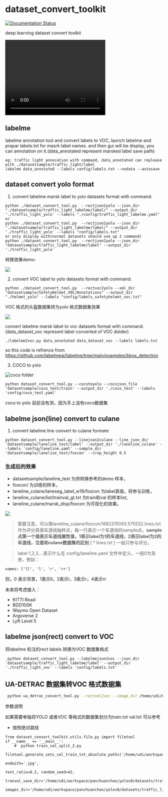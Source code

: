 <!--
 * @Description: 
 * @Date: 2024-05-13 19:06:07
 * @LastEditTime: 2024-05-30 17:19:32
 * @Author: porter
 * @FilePath: /dataset_convert_toolkit/README.md
-->
# dataset_convert_toolkit

[![Documentation Status]()]()

deep learning dataset convert toolkit

<video width="320" height="240" controls>
    <source src="img/demo.mp4" type="video/mp4">
</video>

## labelme 

labelme annotation tool and convert labels to VOC, launch labelme and prapar labels.txt for masrk label names. and then gui will be display, you can annotation on it.(data_annotated represent marsked label save path)

``` 
eg: traffic light annocation with command, data_annotated can replease with ./datasetsample/traffic_light/label
labelme data_annotated --labels config/labels.txt --nodata --autosave
```

## dataset convert yolo format

1. convert labelme marsk label to yolo datasets format with command.

```
python ./dataset_convert_tool.py  --rectjson2yolo --json_dir "./datasetsample/traffic_light_labelme/label/" --output_dir './traffic_light_yolo' --labels "./config/traffic_light_labelme.yaml"
or 
python ./dataset_convert_tool.py  --rectjson2yolo --json_dir "./datasetsample/traffic_light_labelme/label/" --output_dir './traffic_light_yolo' --labels "config/labels.txt"
or only display with(normal datasets should use up 2 command)
python ./dataset_convert_tool.py  --rectjson2yolo --json_dir "datasetsample/traffic_light_labelme/label" --output_dir './traffic_light_yolo'
```

转换效果demo:

![](img/labelmejson2yolo.png)


2. convert VOC label to yolo datasets format with command.


```
python ./dataset_convert_tool.py  --rectvoc2yolo --xml_dir "datasetsample/SafetyHelmet_VOC/Annotations" --output_dir  "./helmet_yolo" --labels "config/labels_safetyhelmet_voc.txt"
```

VOC 格式的头盔数据集转为yolo 格式数据集效果

![](img/voc2yolo_helmet_demo.png)


convert labelme marsk label to voc datasets format with command.(data_dataset_voc represent label converted of VOC dolder)

```
./labelme2voc.py data_annotated data_dataset_voc --labels labels.txt
```

so this code is refrence from https://github.com/labelmeai/labelme/tree/main/examples/bbox_detection

3. COCO to yolo

![coco folder](img/coco_folder_sample.png)

```
python dataset_convert_tool.py --cocotoyolo --cocojson_file 'datasetsample/coco_test/train' --output_dir './coco_test' --labels 'config/coco_test.yaml'
```

coco to yolo 目前没有测，因为手上没有coco数据集

## labelme json(line) convert to culane

1. convert labelme line convert to culane formate

```
python dataset_convert_tool.py --linejson2culane --line_json_dir 'datasetsample/laneline_test/label' --output_dir './laneline_culane' --labels 'config/laneline.yaml' --sample_dir 'datasetsample/laneline_test/foxcon' --crop_height 0.5
```

### 生成后的效果

- datasetsample/laneline_test 为供转换参考的demo 样本，
- foxcon/ 为训练的样本，
- laneline_culane/laneseg_label_w16/foxcon 为label真值，将参与训练， 
- laneline_culane/list/trainval_gt.txt 为train和val 的样本list, 
- laneline_culane/marsk_disp/foxcon 为可视化的效果。

![](img/labelmeline2laneline_culane_format.png)

> 需要注意，可以用laneline_culane/foxcon/1682315093.575532.lines.txt 作为评分真值车道线抽样点，每一行表示一个车道线的sample点，**sample点第一个值表示车道线属性值，1表示label为1的车道线，2表示label为2的车道线，注意和culane数据集的区别** [ * lines.txt ] 一般只参与评分。

> label 1,2,3,...表示什么在 config/laneline.yaml 文件中定义，一般0为背景，例如：

```
names: ['ll', 'l', 'r', 'rr']
```
则，0 表示背景，1表示ll，2表示l，3表示r，4表示rr


未来将考虑接入：

- KITTI Road  
- BDD100K
- Waymo Open Dataset
- Argoverse 2
- Lyft Level 5

## labelme json(rect) convert to VOC

将labelme 标注的rect labels 转换为VOC 数据集格式

```
 python dataset_convert_tool.py --labelmejson2voc --json_dir 'datasetsample/traffic_light_labelme/label' --output_dir './traffic_light_voc' --labels 'config/labels.txt'
```

## UA-DETRAC 数据集转VOC 格式数据集

```bash
 python ua_detrac_convert_tool.py --rectxml2voc --image_dir /home/udi/DataSet1/车辆检测数据集/train --xml_dir /home/udi/DataSet1/车辆检测数据集/Train-XML/DETRAC-Train-Annotations-XML --output_dir ./detrac_train
```

参数说明


如果需要单独将YOLO 或者VOC 等格式的数据集划分为train.txt val.txt 可以参考

- 按照绝对路径

```
from dataset_convert_toolkit.utils.file.py import filetool
if __name__ == '__main__':
    #  python train_val_split_2.py
    filetool.generate_sets_val_train_txt_absolute_paths('/home/udi/workspace/panchuanchao/yolov8/datasets/traffic_light_yolo/images',
                                                        endwith='.jpg',
                                                        test_ratio=0.2, random_seed=42,
                                                        tranval_save_dir='/home/udi/workspace/panchuanchao/yolov8/datasets/traffic_light_yolo/ImageSets/Main', 
                                                        images_dir='/home/udi/workspace/panchuanchao/yolov8/datasets/traffic_light_yolo/images')
```